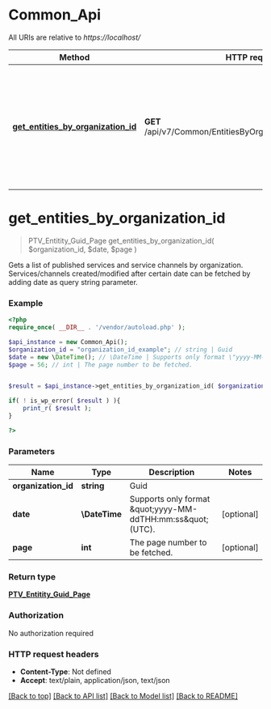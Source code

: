 # Common_Api

All URIs are relative to *https://localhost/*

Method | HTTP request | Description
------------- | ------------- | -------------
[**get_entities_by_organization_id**](Common_Api.md#get_entities_by_organization_id) | **GET** /api/v7/Common/EntitiesByOrganization/{organizationId} | Gets a list of published services and service channels by organization.  Services/channels created/modified after certain date can be fetched by adding date as query string parameter.


# **get_entities_by_organization_id**
> PTV_Entitity_Guid_Page get_entities_by_organization_id( $organization_id, $date, $page )

Gets a list of published services and service channels by organization.  Services/channels created/modified after certain date can be fetched by adding date as query string parameter.

### Example
```php
<?php
require_once( __DIR__ . '/vendor/autoload.php' );

$api_instance = new Common_Api();
$organization_id = "organization_id_example"; // string | Guid
$date = new \DateTime(); // \DateTime | Supports only format \"yyyy-MM-ddTHH:mm:ss\" (UTC).
$page = 56; // int | The page number to be fetched.


$result = $api_instance->get_entities_by_organization_id( $organization_id, $date, $page );

if( ! is_wp_error( $result ) ){
	print_r( $result );
}

?>
```

### Parameters

Name | Type | Description  | Notes
------------- | ------------- | ------------- | -------------
 **organization_id** | **string**| Guid |
 **date** | **\DateTime**| Supports only format \&quot;yyyy-MM-ddTHH:mm:ss\&quot; (UTC). | [optional]
 **page** | **int**| The page number to be fetched. | [optional]

### Return type

[**PTV_Entitity_Guid_Page**](../model/PTV_Entitity_Guid_Page.md)

### Authorization

No authorization required

### HTTP request headers

 - **Content-Type**: Not defined
 - **Accept**: text/plain, application/json, text/json

[[Back to top]](#) [[Back to API list]](../../README.md#documentation-for-api-endpoints) [[Back to Model list]](../../README.md#documentation-for-models) [[Back to README]](../../README.md)

